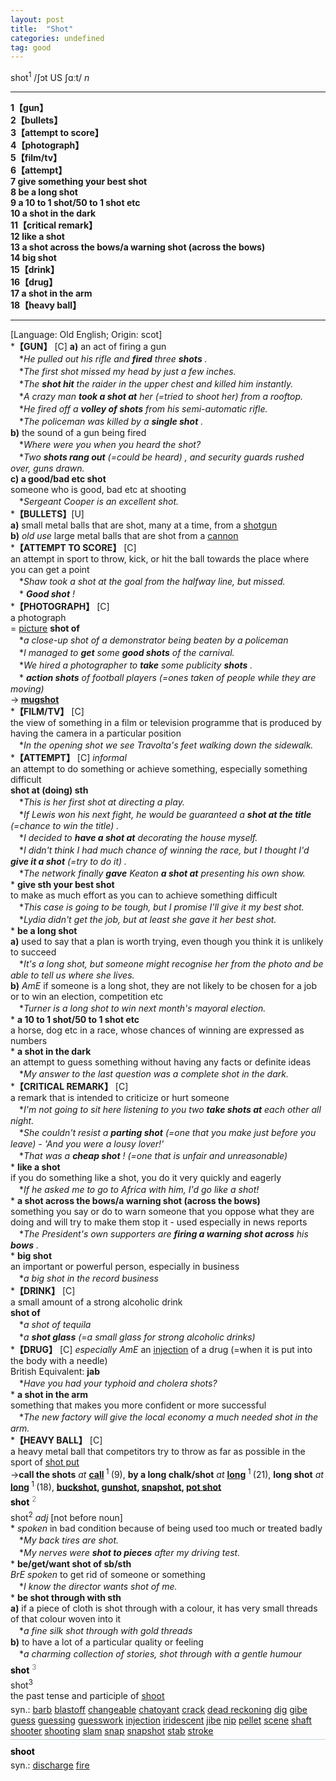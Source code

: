```yaml
---
layout: post
title:  "Shot"
categories: undefined
tag: good
---
```

<DIV style="MARGIN: 0px 0px 5px">shot<SUP>1</SUP> /ʃɔt US ʃɑːt/ <I>n</I> 
<HR>
<B>1【gun】</B><BR><B>2【bullets】</B><BR><B>3【attempt to score】</B><BR><B>4【photograph】</B><BR><B>5【film/tv】</B><BR><B>6【attempt】</B><BR><B>7 give something your best shot</B><BR><B>8 be a long shot</B><BR><B>9 a 10 to 1 shot/50 to 1 shot etc</B><BR><B>10 a shot in the dark</B><BR><B>11【critical remark】</B><BR><B>12 like a shot</B><BR><B>13 a shot across the bows/a warning shot (across the bows)</B><BR><B>14 big shot</B><BR><B>15【drink】</B><BR><B>16【drug】</B><BR><B>17 a shot in the arm</B><BR><B>18【heavy ball】</B>
<HR>
[Language: Old English; Origin: scot]<BR>*<B>【GUN】</B> [C] <B>a)</B> an act of firing a gun<BR>　*<I>He pulled out his rifle and <B>fired</B> three <B>shots</B> .</I><BR>　*<I>The first shot missed my head by just a few inches.</I><BR>　*<I>The <B>shot hit</B> the raider in the upper chest and killed him instantly.</I><BR>　*<I>A crazy man <B>took a shot at</B> her (=tried to shoot her) from a rooftop.</I><BR>　*<I>He fired off a <B>volley of shots</B> from his semi-automatic rifle.</I><BR>　*<I>The policeman was killed by a <B>single shot</B> .</I><BR><B>b)</B> the sound of a gun being fired<BR>　*<I>Where were you when you heard the shot?</I><BR>　*<I>Two <B>shots rang out</B> (=could be heard) , and security guards rushed over, guns drawn.</I><BR><B>c) a good/bad etc shot</B><BR>someone who is good, bad etc at shooting<BR>　*<I>Sergeant Cooper is an excellent shot.</I><BR>*<B>【BULLETS】</B>[U]<BR><B>a)</B> small metal balls that are shot, many at a time, from a <A href="{{ site.baseurl }}/shotgun"><U>shotgun</U></A><BR><B>b)</B> <I>old use</I> large metal balls that are shot from a <A href="{{ site.baseurl }}/cannon"><U>cannon</U></A><BR>*<B>【ATTEMPT TO SCORE】</B> [C] <BR>an attempt in sport to throw, kick, or hit the ball towards the place where you can get a point<BR>　*<I>Shaw took a shot at the goal from the halfway line, but missed.</I><BR>　*<I> <B>Good shot</B> !</I><BR>*<B>【PHOTOGRAPH】</B> [C] <BR>a photograph<BR>= <A href="{{ site.baseurl }}/picture"><U>picture</U></A> <B>shot of</B><BR>　*<I>a close-up shot of a demonstrator being beaten by a policeman</I><BR>　*<I>I managed to <B>get</B> some <B>good shots</B> of the carnival.</I><BR>　*<I>We hired a photographer to <B>take</B> some publicity <B>shots</B> .</I><BR>　*<I> <B>action shots</B> of football players (=ones taken of people while they are moving)</I> <BR>→<B> <A href="{{ site.baseurl }}/mugshot"><U>mugshot</U></A></B><BR>*<B>【FILM/TV】</B> [C] <BR>the view of something in a film or television programme that is produced by having the camera in a particular position<BR>　*<I>In the opening shot we see Travolta's feet walking down the sidewalk.</I><BR>*<B>【ATTEMPT】</B> [C] <I>informal</I> <BR>an attempt to do something or achieve something, especially something difficult<BR><B>shot at (doing) sth</B><BR>　*<I>This is her first shot at directing a play.</I><BR>　*<I>If Lewis won his next fight, he would be guaranteed a <B>shot at the title</B> (=chance to win the title) .</I><BR>　*<I>I decided to <B>have a shot at</B> decorating the house myself.</I><BR>　*<I>I didn't think I had much chance of winning the race, but I thought I'd <B>give it a shot</B> (=try to do it) .</I><BR>　*<I>The network finally <B>gave</B> Keaton <B>a shot at</B> presenting his own show.</I><BR>* <B>give sth your best shot</B><BR>to make as much effort as you can to achieve something difficult<BR>　*<I>This case is going to be tough, but I promise I'll give it my best shot.</I><BR>　*<I>Lydia didn't get the job, but at least she gave it her best shot.</I><BR>* <B>be a long shot</B><BR><B>a)</B> used to say that a plan is worth trying, even though you think it is unlikely to succeed<BR>　*<I>It's a long shot, but someone might recognise her from the photo and be able to tell us where she lives.</I><BR><B>b)</B> <I>AmE</I> if someone is a long shot, they are not likely to be chosen for a job or to win an election, competition etc<BR>　*<I>Turner is a long shot to win next month's mayoral election.</I><BR>* <B>a 10 to 1 shot/50 to 1 shot etc</B><BR>a horse, dog etc in a race, whose chances of winning are expressed as numbers<BR>* <B>a shot in the dark</B><BR>an attempt to guess something without having any facts or definite ideas<BR>　*<I>My answer to the last question was a complete shot in the dark.</I><BR>*<B>【CRITICAL REMARK】</B> [C] <BR>a remark that is intended to criticize or hurt someone<BR>　*<I>I'm not going to sit here listening to you two <B>take shots at</B> each other all night.</I><BR>　*<I>She couldn't resist a <B>parting shot</B> (=one that you make just before you leave) - 'And you were a lousy lover!'</I><BR>　*<I>That was a <B>cheap shot</B> ! (=one that is unfair and unreasonable)</I> <BR>* <B>like a shot</B><BR>if you do something like a shot, you do it very quickly and eagerly<BR>　*<I>If he asked me to go to Africa with him, I'd go like a shot!</I><BR>* <B>a shot across the bows/a warning shot (across the bows)</B><BR>something you say or do to warn someone that you oppose what they are doing and will try to make them stop it - used especially in news reports<BR>　*<I>The President's own supporters are <B>firing a warning shot across</B> his <B>bows</B> .</I><BR>* <B>big shot</B><BR>an important or powerful person, especially in business<BR>　*<I>a big shot in the record business</I><BR>*<B>【DRINK】</B> [C] <BR>a small amount of a strong alcoholic drink<BR><B>shot of</B><BR>　*<I>a shot of tequila</I><BR>　*<I>a <B>shot glass</B> (=a small glass for strong alcoholic drinks)</I> <BR>*<B>【DRUG】</B> [C] <I>especially AmE</I> an <A href="{{ site.baseurl }}/injection"><U>injection</U></A> of a drug (=when it is put into the body with a needle) <BR>British Equivalent: <B>jab</B><BR>　*<I>Have you had your typhoid and cholera shots?</I><BR>* <B>a shot in the arm</B><BR>something that makes you more confident or more successful<BR>　*<I>The new factory will give the local economy a much needed shot in the arm.</I><BR>*<B>【HEAVY BALL】</B> [C] <BR>a heavy metal ball that competitors try to throw as far as possible in the sport of <A href="{{ site.baseurl }}/shot%20put"><U>shot put</U></A><BR>→<B>call the shots</B> <I>at</I> <B><A href="{{ site.baseurl }}/call"><U>call</U></A> </B><SUP>1 </SUP>(9), <B>by a long chalk/shot</B> <I>at</I> <B><A href="{{ site.baseurl }}/long"><U>long</U></A> </B><SUP>1 </SUP>(21), <B>long shot</B> <I>at</I> <B><A href="{{ site.baseurl }}/long"><U>long</U></A> </B><SUP>1 </SUP>(18), <B><A href="{{ site.baseurl }}/buckshot"><U>buckshot</U></A>, <A href="{{ site.baseurl }}/gunshot"><U>gunshot</U></A>, <A href="{{ site.baseurl }}/snapshot"><U>snapshot</U></A>, <A href="{{ site.baseurl }}/pot%20shot"><U>pot shot</U></A></B></DIV>
<DIV style="COLOR: #808080; MARGIN: 0px 0px 5px; LINE-HEIGHT: normal"><SPAN style="FONT-SIZE: 10.5pt; COLOR: #000000; LINE-HEIGHT: normal"><B>shot</B></SPAN> <SUP style="FONT-SIZE: 83%; LINE-HEIGHT: normal">2</SUP> </DIV>
<DIV style="MARGIN: 0px 0px 5px">shot<SUP>2</SUP> <I>adj</I> [not before noun] <BR>* <I>spoken</I> in bad condition because of being used too much or treated badly<BR>　*<I>My back tires are shot.</I><BR>　*<I>My nerves were <B>shot to pieces</B> after my driving test.</I><BR>* <B>be/get/want shot of sb/sth</B><BR><I>BrE spoken</I> to get rid of someone or something<BR>　*<I>I know the director wants shot of me.</I><BR>* <B>be shot through with sth</B><BR><B>a)</B> if a piece of cloth is shot through with a colour, it has very small threads of that colour woven into it<BR>　*<I>a fine silk shot through with gold threads</I><BR><B>b)</B> to have a lot of a particular quality or feeling<BR>　*<I>a charming collection of stories, shot through with a gentle humour</I></DIV>
<DIV style="COLOR: #808080; MARGIN: 0px 0px 5px; LINE-HEIGHT: normal"><SPAN style="FONT-SIZE: 10.5pt; COLOR: #000000; LINE-HEIGHT: normal"><B>shot</B></SPAN> <SUP style="FONT-SIZE: 83%; LINE-HEIGHT: normal">3</SUP> </DIV>
<DIV style="MARGIN: 0px 0px 5px">shot<SUP>3</SUP> <BR>the past tense and participle of <A href="{{ site.baseurl }}/shoot"><U>shoot</U></A></DIV>
<DIV style="MARGIN: 0px 0px 5px">
<DIV style="MARGIN: 4px 0px">syn.: <A href="{{ site.baseurl }}/barb"><U>barb</U></A> <A href="{{ site.baseurl }}/blastoff"><U>blastoff</U></A> <A href="{{ site.baseurl }}/changeable"><U>changeable</U></A> <A href="{{ site.baseurl }}/chatoyant"><U>chatoyant</U></A> <A href="{{ site.baseurl }}/crack"><U>crack</U></A> <A href="{{ site.baseurl }}/dead%20reckoning"><U>dead reckoning</U></A> <A href="{{ site.baseurl }}/dig"><U>dig</U></A> <A href="{{ site.baseurl }}/gibe"><U>gibe</U></A> <A href="{{ site.baseurl }}/guess"><U>guess</U></A> <A href="{{ site.baseurl }}/guessing"><U>guessing</U></A> <A href="{{ site.baseurl }}/guesswork"><U>guesswork</U></A> <A href="{{ site.baseurl }}/injection"><U>injection</U></A> <A href="{{ site.baseurl }}/iridescent"><U>iridescent</U></A> <A href="{{ site.baseurl }}/jibe"><U>jibe</U></A> <A href="{{ site.baseurl }}/nip"><U>nip</U></A> <A href="{{ site.baseurl }}/pellet"><U>pellet</U></A> <A href="{{ site.baseurl }}/scene"><U>scene</U></A> <A href="{{ site.baseurl }}/shaft"><U>shaft</U></A> <A href="{{ site.baseurl }}/shooter"><U>shooter</U></A> <A href="{{ site.baseurl }}/shooting"><U>shooting</U></A> <A href="{{ site.baseurl }}/slam"><U>slam</U></A> <A href="{{ site.baseurl }}/snap"><U>snap</U></A> <A href="{{ site.baseurl }}/snapshot"><U>snapshot</U></A> <A href="{{ site.baseurl }}/stab"><U>stab</U></A> <A href="{{ site.baseurl }}/stroke"><U>stroke</U></A></DIV></DIV>
<DIV style="BORDER-TOP: #c7d4dc 1px solid; PADDING-BOTTOM: 0px; PADDING-TOP: 5px; PADDING-LEFT: 0px; PADDING-RIGHT: 0px"></DIV>
<DIV style="MARGIN: 5px 0px">
<DIV style="WIDTH: 100%">
<DIV style="FLOAT: left; LINE-HEIGHT: normal"></DIV>
<DIV style="WIDTH: 100%; OVERFLOW-X: hidden">
<DIV style="COLOR: #808080; MARGIN: 0px 0px 5px; LINE-HEIGHT: normal"><SPAN style="FONT-SIZE: 10.5pt; COLOR: #000000; LINE-HEIGHT: normal"><B>shoot</B></SPAN> </DIV>
<DIV style="MARGIN: 0px 0px 5px">
<DIV style="MARGIN: 4px 0px">syn.: <A href="{{ site.baseurl }}/discharge"><U>discharge</U></A> <A href="{{ site.baseurl }}/fire"><U>fire</U></A></DIV></DIV>
